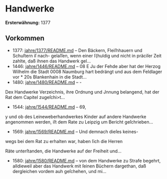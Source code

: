 # Handwerke

**Ersterwähnung:** 1377

## Vorkommen
- 1377: [jahre/1377/README.md](../jahre/1377/README.md) – Den Bäckern, Fleiſhhauern und Schuſtern iſ nach-
gelaſſen, wenn einer ſ{huldig und nicht in präciſer Zeit
zahlte, daß ihnen das Handwerk gel...
- 1446: [jahre/1446/README.md](../jahre/1446/README.md) – 08
E Ju der Fehde aber hat der Herzog Wilhelm die Stadt
0008 Naumburg hart bedrängt und aus dem Feldlager vor *
20s Blankenhain in die Stadt...
- 1480: [jahre/1480/README.md](../jahre/1480/README.md) – -

Dex Handwerke Verzeichnis, ihre Ordnung und Jnnung
belangend, hat der Rat dem Capitel zugeſchi>t...
- 1544: [jahre/1544/README.md](../jahre/1544/README.md) – 69,

y und ob des Leineweberhandwerkes Kinder auf andere
Handwerke angenommen werden, iſt dem Rate zu Leipzig
um Bericht geſchrieben...
- 1569: [jahre/1569/README.md](../jahre/1569/README.md) – Und demnach dieſes keines-

wegs bei dem Rat zu erhalten war, haben ſich die Herren

Räte unterſtanden, die Handwerke auf der Freiheit und...
- 1580: [jahre/1580/README.md](../jahre/1580/README.md) – von dem Handwerke
zu Strafe begehrt, alldieweil aber das Handwerk mit
ſeinen Büchern dargethan, daß dergleichen vordem auh
geſchehen, und mi...
